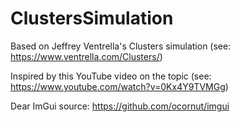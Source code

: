 # ClustersSimulation

Based on Jeffrey Ventrella's Clusters simulation (see: https://www.ventrella.com/Clusters/)

Inspired by this YouTube video on the topic (see: https://www.youtube.com/watch?v=0Kx4Y9TVMGg)

Dear ImGui source: https://github.com/ocornut/imgui
